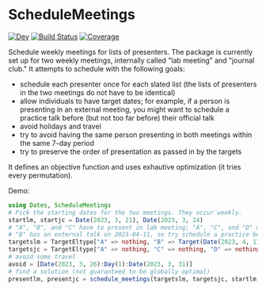 # ScheduleMeetings

[![Dev](https://img.shields.io/badge/docs-dev-blue.svg)](https://timholy.github.io/ScheduleMeetings.jl/dev/)
[![Build Status](https://github.com/timholy/ScheduleMeetings.jl/actions/workflows/CI.yml/badge.svg?branch=main)](https://github.com/timholy/ScheduleMeetings.jl/actions/workflows/CI.yml?query=branch%3Amain)
[![Coverage](https://codecov.io/gh/timholy/ScheduleMeetings.jl/branch/main/graph/badge.svg)](https://codecov.io/gh/timholy/ScheduleMeetings.jl)

Schedule weekly meetings for lists of presenters. The package is currently set up for two weekly meetings, internally called "lab meeting" and "journal club." It attempts to schedule with the following goals:

- schedule each presenter once for each slated list (the lists of presenters in the two meetings do not have to be identical)
- allow individuals to have target dates; for example, if a person is presenting in an external meeting, you might want to schedule a practice talk before (but not too far before) their official talk
- avoid holidays and travel
- try to avoid having the same person presenting in both meetings within the same 7-day period
- try to preserve the order of presentation as passed in by the targets

It defines an objective function and uses exhautive optimization (it tries every permutation).

Demo:

```julia
using Dates, ScheduleMeetings
# Pick the starting dates for the two meetings. They occur weekly.
startlm, startjc = Date(2023, 3, 21), Date(2023, 3, 24)
# "A", "B", and "C" have to present in lab meeting; "A", "C", and "D" must present in journal club
# "B" has an external talk on 2023-04-11, so try schedule a practice before that.
targetslm = TargetEltype["A" => nothing, "B" => Target(Date(2023, 4, 11)), "C" => nothing]
targetsjc = TargetEltype["A" => nothing, "C" => nothing, "D" => nothing]
# avoid some travel
avoid = [Date(2023, 3, 26):Day(1):Date(2023, 3, 31)]
# find a solution (not guaranteed to be globally optimal)
presentlm, presentjc = schedule_meetings(targetslm, targetsjc, startlm, startjc; avoid)
```
